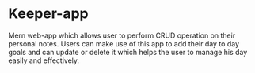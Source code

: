 # Keeper-app
Mern web-app which allows user to perform CRUD operation on their personal notes. Users can make use of this app to add their day to day goals and can update or delete it which helps the user to manage his day easily and effectively.
